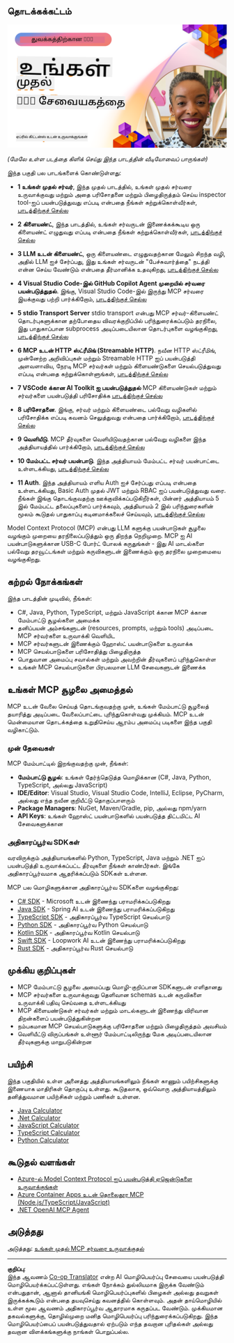 <!--
CO_OP_TRANSLATOR_METADATA:
{
  "original_hash": "f400d87053221363769113c24f117248",
  "translation_date": "2025-10-11T11:28:49+00:00",
  "source_file": "03-GettingStarted/README.md",
  "language_code": "ta"
}
-->
## தொடக்கக்கட்டம்  

[![உங்கள் முதல் MCP சர்வரை உருவாக்குங்கள்](../../../translated_images/04.0ea920069efd979a0b2dad51e72c1df7ead9c57b3305796068a6cee1f0dd6674.ta.png)](https://youtu.be/sNDZO9N4m9Y)

_(மேலே உள்ள படத்தை கிளிக் செய்து இந்த பாடத்தின் வீடியோவைப் பாருங்கள்)_

இந்த பகுதி பல பாடங்களைக் கொண்டுள்ளது:

- **1 உங்கள் முதல் சர்வர்**, இந்த முதல் பாடத்தில், உங்கள் முதல் சர்வரை உருவாக்குவது மற்றும் அதை பரிசோதனை மற்றும் பிழைதிருத்தம் செய்ய inspector tool-ஐப் பயன்படுத்துவது எப்படி என்பதை நீங்கள் கற்றுக்கொள்வீர்கள், [பாடத்திற்குச் செல்ல](01-first-server/README.md)

- **2 கிளையண்ட்**, இந்த பாடத்தில், உங்கள் சர்வருடன் இணைக்கக்கூடிய ஒரு கிளையண்ட் எழுதுவது எப்படி என்பதை நீங்கள் கற்றுக்கொள்வீர்கள், [பாடத்திற்குச் செல்ல](02-client/README.md)

- **3 LLM உடன் கிளையண்ட்**, ஒரு கிளையண்டை எழுதுவதற்கான மேலும் சிறந்த வழி, அதில் LLM ஐச் சேர்ப்பது, இது உங்கள் சர்வருடன் "பேச்சுவார்த்தை" நடத்தி என்ன செய்ய வேண்டும் என்பதை தீர்மானிக்க உதவுகிறது, [பாடத்திற்குச் செல்ல](03-llm-client/README.md)

- **4 Visual Studio Code-இல் GitHub Copilot Agent முறையில் சர்வரை பயன்படுத்துதல்**. இங்கு, Visual Studio Code-இல் இருந்து MCP சர்வரை இயக்குவது பற்றி பார்க்கிறோம், [பாடத்திற்குச் செல்ல](04-vscode/README.md)

- **5 stdio Transport Server** stdio transport என்பது MCP சர்வர்-கிளையண்ட் தொடர்புகளுக்கான தற்போதைய விவரக்குறிப்பில் பரிந்துரைக்கப்படும் தரநிலை, இது பாதுகாப்பான subprocess அடிப்படையிலான தொடர்புகளை வழங்குகிறது, [பாடத்திற்குச் செல்ல](05-stdio-server/README.md)

- **6 MCP உடன் HTTP ஸ்ட்ரீமிங் (Streamable HTTP)**. நவீன HTTP ஸ்ட்ரீமிங், முன்னேற்ற அறிவிப்புகள் மற்றும் Streamable HTTP ஐப் பயன்படுத்தி அளவளாவிய, நேரடி MCP சர்வர்கள் மற்றும் கிளையண்டுகளை செயல்படுத்துவது எப்படி என்பதை கற்றுக்கொள்ளுங்கள், [பாடத்திற்குச் செல்ல](06-http-streaming/README.md)

- **7 VSCode க்கான AI Toolkit ஐ பயன்படுத்துதல்** MCP கிளையண்டுகள் மற்றும் சர்வர்களை பயன்படுத்தி பரிசோதிக்க [பாடத்திற்குச் செல்ல](07-aitk/README.md)

- **8 பரிசோதனை**. இங்கு, சர்வர் மற்றும் கிளையண்டை பல்வேறு வழிகளில் பரிசோதிக்க எப்படி கவனம் செலுத்துவது என்பதை பார்க்கிறோம், [பாடத்திற்குச் செல்ல](08-testing/README.md)

- **9 வெளியீடு**. MCP தீர்வுகளை வெளியிடுவதற்கான பல்வேறு வழிகளை இந்த அத்தியாயத்தில் பார்க்கிறோம், [பாடத்திற்குச் செல்ல](09-deployment/README.md)

- **10 மேம்பட்ட சர்வர் பயன்பாடு**. இந்த அத்தியாயம் மேம்பட்ட சர்வர் பயன்பாட்டை உள்ளடக்கியது, [பாடத்திற்குச் செல்ல](./10-advanced/README.md)

- **11 Auth**. இந்த அத்தியாயம் எளிய Auth ஐச் சேர்ப்பது எப்படி என்பதை உள்ளடக்கியது, Basic Auth முதல் JWT மற்றும் RBAC ஐப் பயன்படுத்துவது வரை. நீங்கள் இங்கு தொடங்குவதற்கு ஊக்குவிக்கப்படுகிறீர்கள், பின்னர் அத்தியாயம் 5 இல் மேம்பட்ட தலைப்புகளைப் பார்க்கவும், அத்தியாயம் 2 இல் பரிந்துரைகளின் மூலம் கூடுதல் பாதுகாப்பு கடினமாக்கலைச் செய்யவும், [பாடத்திற்குச் செல்ல](./11-simple-auth/README.md)

Model Context Protocol (MCP) என்பது LLM களுக்கு பயன்பாடுகள் சூழலை வழங்கும் முறையை தரநிலைப்படுத்தும் ஒரு திறந்த நெறிமுறை. MCP ஐ AI பயன்பாடுகளுக்கான USB-C போர்ட் போலக் கருதுங்கள் - இது AI மாடல்களை பல்வேறு தரவூட்டங்கள் மற்றும் கருவிகளுடன் இணைக்கும் ஒரு தரநிலை முறைமையை வழங்குகிறது.

## கற்றல் நோக்கங்கள்

இந்த பாடத்தின் முடிவில், நீங்கள்:

- C#, Java, Python, TypeScript, மற்றும் JavaScript க்கான MCP க்கான மேம்பாட்டு சூழல்களை அமைக்க
- தனிப்பயன் அம்சங்களுடன் (resources, prompts, மற்றும் tools) அடிப்படை MCP சர்வர்களை உருவாக்கி வெளியிட
- MCP சர்வர்களுடன் இணைக்கும் ஹோஸ்ட் பயன்பாடுகளை உருவாக்க
- MCP செயல்பாடுகளை பரிசோதித்து பிழைதிருத்த
- பொதுவான அமைப்பு சவால்கள் மற்றும் அவற்றின் தீர்வுகளைப் புரிந்துகொள்ள
- உங்கள் MCP செயல்பாடுகளை பிரபலமான LLM சேவைகளுடன் இணைக்க

## உங்கள் MCP சூழலை அமைத்தல்

MCP உடன் வேலை செய்யத் தொடங்குவதற்கு முன், உங்கள் மேம்பாட்டு சூழலைத் தயாரித்து அடிப்படை வேலைப்பாட்டை புரிந்துகொள்வது முக்கியம். MCP உடன் மென்மையான தொடக்கத்தை உறுதிசெய்ய ஆரம்ப அமைப்பு படிகளை இந்த பகுதி வழிகாட்டும்.

### முன் தேவைகள்

MCP மேம்பாட்டில் இறங்குவதற்கு முன், நீங்கள்:

- **மேம்பாட்டு சூழல்**: உங்கள் தேர்ந்தெடுத்த மொழிக்கான (C#, Java, Python, TypeScript, அல்லது JavaScript)
- **IDE/Editor**: Visual Studio, Visual Studio Code, IntelliJ, Eclipse, PyCharm, அல்லது எந்த நவீன குறியீட்டு தொகுப்பாளரும்
- **Package Managers**: NuGet, Maven/Gradle, pip, அல்லது npm/yarn
- **API Keys**: உங்கள் ஹோஸ்ட் பயன்பாடுகளில் பயன்படுத்த திட்டமிட்ட AI சேவைகளுக்கான

### அதிகாரப்பூர்வ SDKகள்

வரவிருக்கும் அத்தியாயங்களில் Python, TypeScript, Java மற்றும் .NET ஐப் பயன்படுத்தி உருவாக்கப்பட்ட தீர்வுகளை நீங்கள் காண்பீர்கள். இங்கே அதிகாரப்பூர்வமாக ஆதரிக்கப்படும் SDKகள் உள்ளன.

MCP பல மொழிகளுக்கான அதிகாரப்பூர்வ SDKகளை வழங்குகிறது:
- [C# SDK](https://github.com/modelcontextprotocol/csharp-sdk) - Microsoft உடன் இணைந்து பராமரிக்கப்படுகிறது
- [Java SDK](https://github.com/modelcontextprotocol/java-sdk) - Spring AI உடன் இணைந்து பராமரிக்கப்படுகிறது
- [TypeScript SDK](https://github.com/modelcontextprotocol/typescript-sdk) - அதிகாரப்பூர்வ TypeScript செயல்பாடு
- [Python SDK](https://github.com/modelcontextprotocol/python-sdk) - அதிகாரப்பூர்வ Python செயல்பாடு
- [Kotlin SDK](https://github.com/modelcontextprotocol/kotlin-sdk) - அதிகாரப்பூர்வ Kotlin செயல்பாடு
- [Swift SDK](https://github.com/modelcontextprotocol/swift-sdk) - Loopwork AI உடன் இணைந்து பராமரிக்கப்படுகிறது
- [Rust SDK](https://github.com/modelcontextprotocol/rust-sdk) - அதிகாரப்பூர்வ Rust செயல்பாடு

## முக்கிய குறிப்புகள்

- MCP மேம்பாட்டு சூழலை அமைப்பது மொழி-குறிப்பான SDKகளுடன் எளிதானது
- MCP சர்வர்களை உருவாக்குவது தெளிவான schemas உடன் கருவிகளை உருவாக்கி பதிவு செய்வதை உள்ளடக்கியது
- MCP கிளையண்டுகள் சர்வர்கள் மற்றும் மாடல்களுடன் இணைந்து விரிவான திறன்களைப் பயன்படுத்துகின்றன
- நம்பகமான MCP செயல்பாடுகளுக்கு பரிசோதனை மற்றும் பிழைதிருத்தம் அவசியம்
- வெளியீட்டு விருப்பங்கள் உள்ளூர் மேம்பாட்டிலிருந்து மேக அடிப்படையிலான தீர்வுகளுக்கு மாறுபடுகின்றன

## பயிற்சி

இந்த பகுதியில் உள்ள அனைத்து அத்தியாயங்களிலும் நீங்கள் காணும் பயிற்சிகளுக்கு இணையாக மாதிரிகள் தொகுப்பு உள்ளது. கூடுதலாக, ஒவ்வொரு அத்தியாயத்திலும் தனித்துவமான பயிற்சிகள் மற்றும் பணிகள் உள்ளன.

- [Java Calculator](./samples/java/calculator/README.md)
- [.Net Calculator](../../../03-GettingStarted/samples/csharp)
- [JavaScript Calculator](./samples/javascript/README.md)
- [TypeScript Calculator](./samples/typescript/README.md)
- [Python Calculator](../../../03-GettingStarted/samples/python)

## கூடுதல் வளங்கள்

- [Azure-ல் Model Context Protocol ஐப் பயன்படுத்தி ஏஜென்டுகளை உருவாக்குங்கள்](https://learn.microsoft.com/azure/developer/ai/intro-agents-mcp)
- [Azure Container Apps உடன் தொலைதூர MCP (Node.js/TypeScript/JavaScript)](https://learn.microsoft.com/samples/azure-samples/mcp-container-ts/mcp-container-ts/)
- [.NET OpenAI MCP Agent](https://learn.microsoft.com/samples/azure-samples/openai-mcp-agent-dotnet/openai-mcp-agent-dotnet/)

## அடுத்தது

அடுத்தது: [உங்கள் முதல் MCP சர்வரை உருவாக்குதல்](01-first-server/README.md)

---

**குறிப்பு**:  
இந்த ஆவணம் [Co-op Translator](https://github.com/Azure/co-op-translator) என்ற AI மொழிபெயர்ப்பு சேவையை பயன்படுத்தி மொழிபெயர்க்கப்பட்டுள்ளது. எங்கள் நோக்கம் துல்லியமாக இருக்க வேண்டும் என்பதுதான், ஆனால் தானியங்கி மொழிபெயர்ப்புகளில் பிழைகள் அல்லது தவறுகள் இருக்கக்கூடும் என்பதை தயவுசெய்து கவனத்தில் கொள்ளவும். அதன் தாய்மொழியில் உள்ள மூல ஆவணம் அதிகாரப்பூர்வ ஆதாரமாக கருதப்பட வேண்டும். முக்கியமான தகவல்களுக்கு, தொழில்முறை மனித மொழிபெயர்ப்பு பரிந்துரைக்கப்படுகிறது. இந்த மொழிபெயர்ப்பைப் பயன்படுத்துவதால் ஏற்படும் எந்த தவறான புரிதல்கள் அல்லது தவறான விளக்கங்களுக்கு நாங்கள் பொறுப்பல்ல.